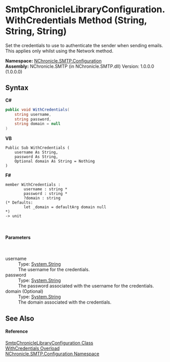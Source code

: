 # SmtpChronicleLibraryConfiguration.WithCredentials Method (String, String, String)
 

Set the credentials to use to authenticate the sender when sending emails. This applies only whilst using the Network method.

**Namespace:**&nbsp;<a href="N_NChronicle_SMTP_Configuration.md">NChronicle.SMTP.Configuration</a><br />**Assembly:**&nbsp;NChronicle.SMTP (in NChronicle.SMTP.dll) Version: 1.0.0.0 (1.0.0.0)

## Syntax

**C#**<br />
``` C#
public void WithCredentials(
	string username,
	string password,
	string domain = null
)
```

**VB**<br />
``` VB
Public Sub WithCredentials ( 
	username As String,
	password As String,
	Optional domain As String = Nothing
)
```

**F#**<br />
``` F#
member WithCredentials : 
        username : string * 
        password : string * 
        ?domain : string 
(* Defaults:
        let _domain = defaultArg domain null
*)
-> unit 

```

<br />

#### Parameters
&nbsp;<dl><dt>username</dt><dd>Type: <a href="http://msdn2.microsoft.com/en-us/library/s1wwdcbf" target="_blank">System.String</a><br />The username for the credentials.</dd><dt>password</dt><dd>Type: <a href="http://msdn2.microsoft.com/en-us/library/s1wwdcbf" target="_blank">System.String</a><br />The password associated with the username for the credentials.</dd><dt>domain (Optional)</dt><dd>Type: <a href="http://msdn2.microsoft.com/en-us/library/s1wwdcbf" target="_blank">System.String</a><br />The domain associated with the credentials.</dd></dl>

## See Also


#### Reference
<a href="T_NChronicle_SMTP_Configuration_SmtpChronicleLibraryConfiguration.md">SmtpChronicleLibraryConfiguration Class</a><br /><a href="Overload_NChronicle_SMTP_Configuration_SmtpChronicleLibraryConfiguration_WithCredentials.md">WithCredentials Overload</a><br /><a href="N_NChronicle_SMTP_Configuration.md">NChronicle.SMTP.Configuration Namespace</a><br />

